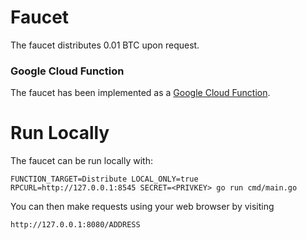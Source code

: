 # Faucet

The faucet distributes 0.01 BTC upon request.

### Google Cloud Function

The faucet has been implemented as a [Google Cloud Function](https://cloud.google.com/functions/docs/writing). 

# Run Locally

The faucet can be run locally with:

```
FUNCTION_TARGET=Distribute LOCAL_ONLY=true RPCURL=http://127.0.0.1:8545 SECRET=<PRIVKEY> go run cmd/main.go
```

You can then make requests using your web browser by visiting

```
http://127.0.0.1:8080/ADDRESS
```

